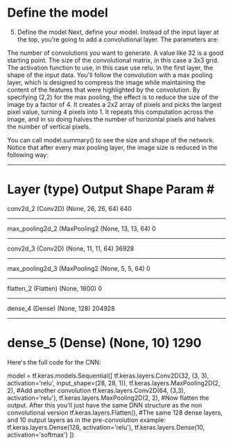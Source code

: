 # Define the model

5. Define the model
Next, define your model. Instead of the input layer at the top, you're going to add a convolutional layer. The parameters are:

The number of convolutions you want to generate. A value like 32 is a good starting point.
The size of the convolutional matrix, in this case a 3x3 grid.
The activation function to use, in this case use relu.
In the first layer, the shape of the input data.
You'll follow the convolution with a max pooling layer, which is designed to compress the image while maintaining the content of the features that were highlighted by the convolution. By specifying (2,2) for the max pooling, the effect is to reduce the size of the image by a factor of 4. It creates a 2x2 array of pixels and picks the largest pixel value, turning 4 pixels into 1. It repeats this computation across the image, and in so doing halves the number of horizontal pixels and halves the number of vertical pixels.

You can call model.summary() to see the size and shape of the network. Notice that after every max pooling layer, the image size is reduced in the following way:


_________________________________________________________________
Layer (type)                 Output Shape              Param #   
=================================================================
conv2d_2 (Conv2D)            (None, 26, 26, 64)        640       
_________________________________________________________________
max_pooling2d_2 (MaxPooling2 (None, 13, 13, 64)        0         
_________________________________________________________________
conv2d_3 (Conv2D)            (None, 11, 11, 64)        36928     
_________________________________________________________________
max_pooling2d_3 (MaxPooling2 (None, 5, 5, 64)          0         
_________________________________________________________________
flatten_2 (Flatten)          (None, 1600)              0         
_________________________________________________________________
dense_4 (Dense)              (None, 128)               204928    
_________________________________________________________________
dense_5 (Dense)              (None, 10)                1290      
=================================================================
Here's the full code for the CNN:


model = tf.keras.models.Sequential([
tf.keras.layers.Conv2D(32, (3, 3), activation='relu', input_shape=(28, 28, 1)),
tf.keras.layers.MaxPooling2D(2, 2),
#Add another convolution
tf.keras.layers.Conv2D(64, (3,3), activation='relu'),
tf.keras.layers.MaxPooling2D(2, 2),
#Now flatten the output. After this you'll just have the same DNN structure as the non convolutional version
tf.keras.layers.Flatten(),
#The same 128 dense layers, and 10 output layers as in the pre-convolution example:
tf.keras.layers.Dense(128, activation='relu'),
tf.keras.layers.Dense(10, activation='softmax')
])
